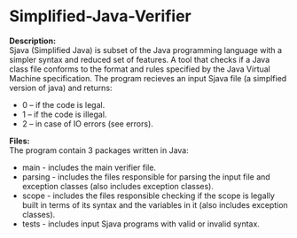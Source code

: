# Simplified-Java-Verifier
**Description:**<br />
Sjava (Simplified Java) is subset of the Java programming language with a simpler syntax and reduced set of features.
A tool that checks if a Java class file conforms to the format and rules specified by the Java Virtual Machine specification.
The program recieves an input Sjava file (a simplfied version of java) and returns:<br />
- 0 – if the code is legal.
- 1 – if the code is illegal.
- 2 – in case of IO errors (see errors).  

**Files:**<br />
The program contain 3 packages written in Java:<br />
- main - includes the main verifier file.<br />
- parsing - includes the files responsible for parsing the input file and exception classes (also includes exception classes).<br />
- scope - includes the files responsible checking if the scope is legally built in terms of its syntax and the variables in it (also includes exception classes).<br />
- tests - includes input Sjava programs with valid or invalid syntax.<br />
